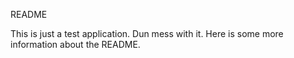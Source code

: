 README

This is just a test application. Dun mess with it.
Here is some more information about the README.
